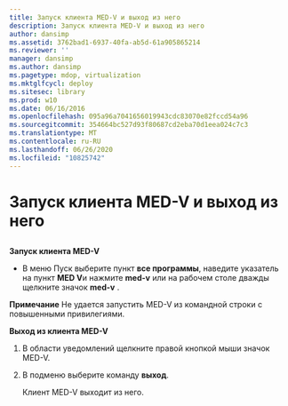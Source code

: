 ```yaml
---
title: Запуск клиента MED-V и выход из него
description: Запуск клиента MED-V и выход из него
author: dansimp
ms.assetid: 3762bad1-6937-40fa-ab5d-61a905865214
ms.reviewer: ''
manager: dansimp
ms.author: dansimp
ms.pagetype: mdop, virtualization
ms.mktglfcycl: deploy
ms.sitesec: library
ms.prod: w10
ms.date: 06/16/2016
ms.openlocfilehash: 095a96a7041656019943cdc83070e82fccd54a96
ms.sourcegitcommit: 354664bc527d93f80687cd2eba70d1eea024c7c3
ms.translationtype: MT
ms.contentlocale: ru-RU
ms.lasthandoff: 06/26/2020
ms.locfileid: "10825742"
---
```

# Запуск клиента MED-V и выход из него


## <a href="" id="bkmk-tostarthemed-vclient"></a>


**Запуск клиента MED-V**

-   В меню Пуск выберите пункт **все программы**, наведите указатель на пункт **MED V**и нажмите **med-v** или на рабочем столе дважды щелкните значок **med-v** .

**Примечание**  Не удается запустить MED-V из командной строки с повышенными привилегиями.

 

**Выход из клиента MED-V**

1.  В области уведомлений щелкните правой кнопкой мыши значок MED-V.

2.  В подменю выберите команду **выход**.

    Клиент MED-V выходит из него.

 

 





